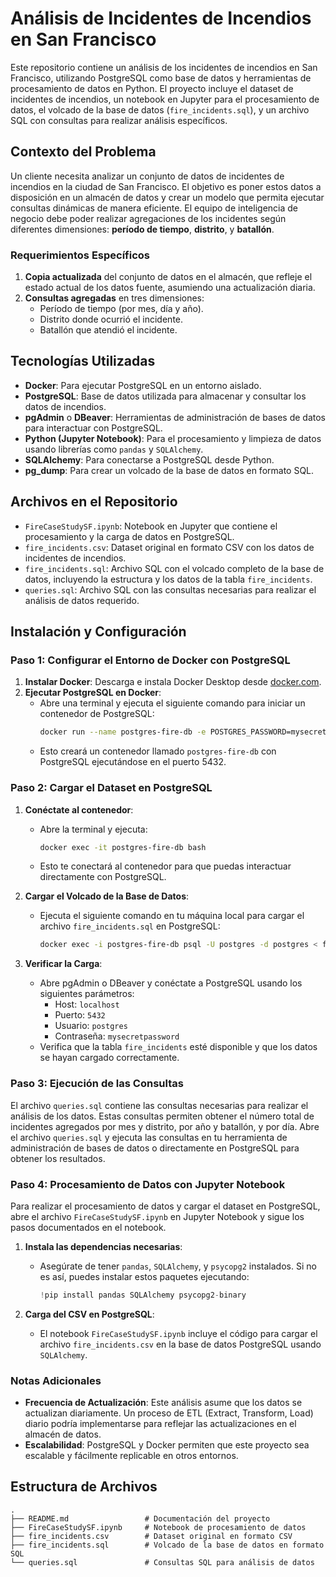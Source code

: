 # Análisis de Incidentes de Incendios en San Francisco

Este repositorio contiene un análisis de los incidentes de incendios en San Francisco, utilizando PostgreSQL como base de datos y herramientas de procesamiento de datos en Python. El proyecto incluye el dataset de incidentes de incendios, un notebook en Jupyter para el procesamiento de datos, el volcado de la base de datos (`fire_incidents.sql`), y un archivo SQL con consultas para realizar análisis específicos.

## Contexto del Problema

Un cliente necesita analizar un conjunto de datos de incidentes de incendios en la ciudad de San Francisco. El objetivo es poner estos datos a disposición en un almacén de datos y crear un modelo que permita ejecutar consultas dinámicas de manera eficiente. El equipo de inteligencia de negocio debe poder realizar agregaciones de los incidentes según diferentes dimensiones: **período de tiempo**, **distrito**, y **batallón**.

### Requerimientos Específicos

1. **Copia actualizada** del conjunto de datos en el almacén, que refleje el estado actual de los datos fuente, asumiendo una actualización diaria.
2. **Consultas agregadas** en tres dimensiones:
   - Período de tiempo (por mes, día y año).
   - Distrito donde ocurrió el incidente.
   - Batallón que atendió el incidente.

## Tecnologías Utilizadas

- **Docker**: Para ejecutar PostgreSQL en un entorno aislado.
- **PostgreSQL**: Base de datos utilizada para almacenar y consultar los datos de incendios.
- **pgAdmin** o **DBeaver**: Herramientas de administración de bases de datos para interactuar con PostgreSQL.
- **Python (Jupyter Notebook)**: Para el procesamiento y limpieza de datos usando librerías como `pandas` y `SQLAlchemy`.
- **SQLAlchemy**: Para conectarse a PostgreSQL desde Python.
- **pg_dump**: Para crear un volcado de la base de datos en formato SQL.

## Archivos en el Repositorio

- `FireCaseStudySF.ipynb`: Notebook en Jupyter que contiene el procesamiento y la carga de datos en PostgreSQL.
- `fire_incidents.csv`: Dataset original en formato CSV con los datos de incidentes de incendios.
- `fire_incidents.sql`: Archivo SQL con el volcado completo de la base de datos, incluyendo la estructura y los datos de la tabla `fire_incidents`.
- `queries.sql`: Archivo SQL con las consultas necesarias para realizar el análisis de datos requerido.

## Instalación y Configuración

### Paso 1: Configurar el Entorno de Docker con PostgreSQL

1. **Instalar Docker**: Descarga e instala Docker Desktop desde [docker.com](https://www.docker.com/products/docker-desktop).
2. **Ejecutar PostgreSQL en Docker**:
   - Abre una terminal y ejecuta el siguiente comando para iniciar un contenedor de PostgreSQL:
     ```bash
     docker run --name postgres-fire-db -e POSTGRES_PASSWORD=mysecretpassword -p 5432:5432 -d postgres
     ```
   - Esto creará un contenedor llamado `postgres-fire-db` con PostgreSQL ejecutándose en el puerto 5432.

### Paso 2: Cargar el Dataset en PostgreSQL

1. **Conéctate al contenedor**:
   - Abre la terminal y ejecuta:
     ```bash
     docker exec -it postgres-fire-db bash
     ```
   - Esto te conectará al contenedor para que puedas interactuar directamente con PostgreSQL.

2. **Cargar el Volcado de la Base de Datos**:
   - Ejecuta el siguiente comando en tu máquina local para cargar el archivo `fire_incidents.sql` en PostgreSQL:
     ```bash
     docker exec -i postgres-fire-db psql -U postgres -d postgres < fire_incidents.sql
     ```

3. **Verificar la Carga**:
   - Abre pgAdmin o DBeaver y conéctate a PostgreSQL usando los siguientes parámetros:
     - Host: `localhost`
     - Puerto: `5432`
     - Usuario: `postgres`
     - Contraseña: `mysecretpassword`
   - Verifica que la tabla `fire_incidents` esté disponible y que los datos se hayan cargado correctamente.

### Paso 3: Ejecución de las Consultas

El archivo `queries.sql` contiene las consultas necesarias para realizar el análisis de los datos. Estas consultas permiten obtener el número total de incidentes agregados por mes y distrito, por año y batallón, y por día. Abre el archivo `queries.sql` y ejecuta las consultas en tu herramienta de administración de bases de datos o directamente en PostgreSQL para obtener los resultados.

### Paso 4: Procesamiento de Datos con Jupyter Notebook

Para realizar el procesamiento de datos y cargar el dataset en PostgreSQL, abre el archivo `FireCaseStudySF.ipynb` en Jupyter Notebook y sigue los pasos documentados en el notebook.

1. **Instala las dependencias necesarias**:
   - Asegúrate de tener `pandas`, `SQLAlchemy`, y `psycopg2` instalados. Si no es así, puedes instalar estos paquetes ejecutando:
     ```python
     !pip install pandas SQLAlchemy psycopg2-binary
     ```

2. **Carga del CSV en PostgreSQL**:
   - El notebook `FireCaseStudySF.ipynb` incluye el código para cargar el archivo `fire_incidents.csv` en la base de datos PostgreSQL usando `SQLAlchemy`.

### Notas Adicionales

- **Frecuencia de Actualización**: Este análisis asume que los datos se actualizan diariamente. Un proceso de ETL (Extract, Transform, Load) diario podría implementarse para reflejar las actualizaciones en el almacén de datos.
- **Escalabilidad**: PostgreSQL y Docker permiten que este proyecto sea escalable y fácilmente replicable en otros entornos.

## Estructura de Archivos

```plaintext
.
├── README.md                 # Documentación del proyecto
├── FireCaseStudySF.ipynb     # Notebook de procesamiento de datos
├── fire_incidents.csv        # Dataset original en formato CSV
├── fire_incidents.sql        # Volcado de la base de datos en formato SQL
└── queries.sql               # Consultas SQL para análisis de datos
